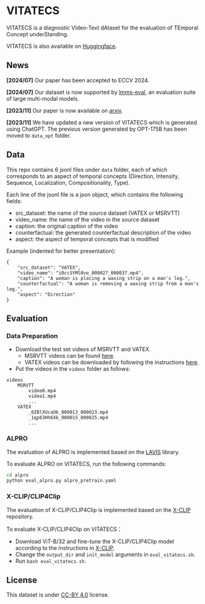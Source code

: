# VITATECS

VITATECS is a diagnostic VIdeo-Text dAtaset for the evaluation of TEmporal Concept underStanding. 

VITATECS is also available on [Huggingface](https://huggingface.co/datasets/lscpku/VITATECS). 

## News

**[2024/07]** Our paper has been accepted to ECCV 2024.

**[2024/07]** Our dataset is now supported by [lmms-eval](https://github.com/EvolvingLMMs-Lab/lmms-eval), an evaluation suite of large multi-modal models.

**[2023/11]** Our paper is now available on [arxiv](https://arxiv.org/abs/2311.17404).

**[2023/11]** We have updated a new version of VITATECS which is generated using ChatGPT. The previous version generated by OPT-175B has been moved to `data_opt` folder.

## Data

This repo contains 6 jsonl files under `data` folder, each of which corresponds to an aspect of temporal concepts (Direction, Intensity, Sequence, Localization, Compositionality, Type). 

Each line of the jsonl file is a json object, which contains the following fields:
- src_dataset: the name of the source dataset (VATEX or MSRVTT)
- video_name: the name of the video in the source dataset
- caption: the original caption of the video
- counterfactual: the generated counterfactual description of the video
- aspect: the aspect of temporal concepts that is modified

Example (indented for better presentation):
```
{
    "src_dataset": "VATEX", 
    "video_name": "i0ccSYMl0vo_000027_000037.mp4", 
    "caption": "A woman is placing a waxing strip on a man's leg.", 
    "counterfactual": "A woman is removing a waxing strip from a man's leg.",
    "aspect": "Direction"
}
```

## Evaluation

### Data Preparation

- Download the test set videos of MSRVTT and VATEX.
    - MSRVTT videos can be found [here](https://github.com/m-bain/frozen-in-time#-finetuning-benchmarks-msr-vtt).
    - VATEX videos can be downloaded by following the instructions [here](https://eric-xw.github.io/vatex-website/download.html).
- Put the videos in the `videos` folder as follows:

```
videos
    MSRVTT
        video0.mp4
        video1.mp4
        ...
    VATEX
        _0ZBlXUcaOk_000013_000023.mp4
        _1qp63Hh6Xk_000015_000025.mp4
        ...
```

### ALPRO

The evaluation of ALPRO is implemented based on the [LAVIS](https://github.com/salesforce/LAVIS) library.

To evaluate ALPRO on VITATECS, run the following commands:

```bash
cd alpro
python eval_alpro.py alpro_pretrain.yaml
```

### X-CLIP/CLIP4Clip

The evaluation of X-CLIP/CLIP4Clip is implemented based on the [X-CLIP](https://github.com/xuguohai/X-CLIP) repository.

To evaluate X-CLIP/CLIP4Clip on VITATECS：
- Download ViT-B/32 and fine-tune the X-CLIP/CLIP4Clip model according to the instructions in [X-CLIP](https://github.com/xuguohai/X-CLIP).
- Change the `output_dir` and `init_model` arguments in `eval_vitatecs.sh`.
- Run `bash eval_vitatecs.sh`. 

## License

This dataset is under [CC-BY 4.0](https://creativecommons.org/licenses/by/4.0/) license.
